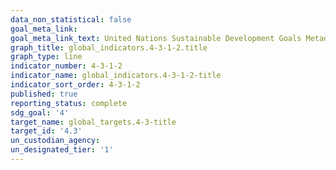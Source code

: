 ```yaml
---
data_non_statistical: false
goal_meta_link: 
goal_meta_link_text: United Nations Sustainable Development Goals Metadata
graph_title: global_indicators.4-3-1-2.title
graph_type: line
indicator_number: 4-3-1-2
indicator_name: global_indicators.4-3-1-2-title
indicator_sort_order: 4-3-1-2
published: true
reporting_status: complete
sdg_goal: '4'
target_name: global_targets.4-3-title
target_id: '4.3'
un_custodian_agency: 
un_designated_tier: '1'
---
```

